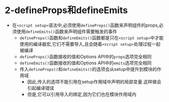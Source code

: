 # 2-defineProps和defineEmits

- 在`<script setup>`语法中,必须使用`defineProps()`函数来声明组件的props,必须使用`defineEmits()`函数来声明组件需要触发的事件
  - `defineProps()`函数和`defineEmits()`函数都是只在`<script setup>`中才能使用的编译器宏,它们不需要导入,且会随着`<script setup>`处理过程一起被编译
  - `defineProps()`函数接收的值和Options API中的`props`选项完全相同
  - `defineEmits()`函数接收的值和Options API中的`emits`选项完全相同
  - 传入`defineProps()`和`defineEmits()`的选项会从setup中提升到模块的作用域
    - 因此,传入的选项不能引用在setup作用域中声明的局部变量.这样做会引起编译错误
    - 但是,它可以引用导入的绑定,因为它们也在模块作用域内
